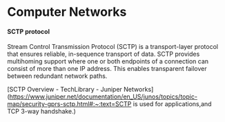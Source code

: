 # Computer Networks

#### SCTP protocol

Stream Control Transmission Protocol (SCTP) is a transport-layer protocol that ensures reliable, in-sequence transport of data. SCTP provides multihoming support where one or both endpoints of a connection can consist of more than one IP address. This enables transparent failover between redundant network paths.

[SCTP Overview - TechLibrary - Juniper Networks](https://www.juniper.net/documentation/en_US/junos/topics/topic-map/security-gprs-sctp.html#:~:text=SCTP is used for applications,and TCP 3-way handshake.)